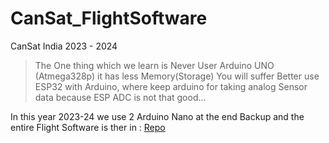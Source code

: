 # CanSat_FlightSoftware
CanSat India 2023 - 2024 

> The One thing which we learn is Never User Arduino UNO (Atmega328p) it has less Memory(Storage) You will suffer Better use ESP32 with Arduino, where keep arduino for taking analog Sensor data because ESP ADC is not that good... 

In this year 2023-24 we use 2 Arduino Nano at the end Backup
and the entire Flight Software is ther in : [Repo](https://github.com/Sukarnascience/CanGii_CanSat_GroundStationSoftware)
